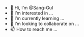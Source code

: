 - 👋 Hi, I’m @Sang-Gul
- 👀 I’m interested in ...
- 🌱 I’m currently learning ...
- 💞️ I’m looking to collaborate on ...
- 📫 How to reach me ...

<!---
Sang-Gul/Sang-Gul is a ✨ special ✨ repository because its `README.md` (this file) appears on your GitHub profile.
You can click the Preview link to take a look at your changes.
--->
